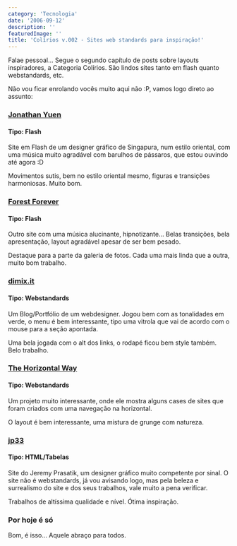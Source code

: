 ```yaml
---
category: 'Tecnologia'
date: '2006-09-12'
description: ''
featuredImage: ''
title: 'Colírios v.002 - Sites web standards para inspiração!'
---
```


Falae pessoal... Segue o segundo capítulo de posts sobre layouts inspiradores, a Categoria Colírios. São lindos sites tanto em flash quanto webstandards, etc.

Não vou ficar enrolando vocês muito aqui não :P, vamos logo direto ao assunto:

### [Jonathan Yuen](http://www.jonathanyuen.com/main.html 'Ver o site do Jonathan Yuen')

#### Tipo: Flash

Site em Flash de um designer gráfico de Singapura, num estilo oriental, com uma música muito agradável com barulhos de pássaros, que estou ouvindo até agora :D

Movimentos sutis, bem no estilo oriental mesmo, figuras e transições harmoniosas. Muito bom.

### [Forest Forever](http://www.forests-forever.com/cgi-bin/index.cgi 'Ver o site do Forest Forever')

#### Tipo: Flash

Outro site com uma música alucinante, hipnotizante... Belas transições, bela apresentação, layout agradável apesar de ser bem pesado.

Destaque para a parte da galeria de fotos. Cada uma mais linda que a outra, muito bom trabalho.

### [dimix.it](http://www.dimix.it/)

#### Tipo: Webstandards

Um Blog/Portfólio de um webdesigner. Jogou bem com as tonalidades em verde, o menu é bem interessante, tipo uma vitrola que vai de acordo com o mouse para a seção apontada.

Uma bela jogada com o alt dos links, o rodapé ficou bem style também. Belo trabalho.

### [The Horizontal Way](http://www.thehorizontalway.com/)

#### Tipo: Webstandards

Um projeto muito interessante, onde ele mostra alguns cases de sites que foram criados com uma navegação na horizontal.

O layout é bem interessante, uma mistura de grunge com natureza.

### [jp33](http://www.jp33.com/)

#### Tipo: HTML/Tabelas

Site do Jeremy Prasatik, um designer gráfico muito competente por sinal. O site não é webstandards, já vou avisando logo, mas pela beleza e surrealismo do site e dos seus trabalhos, vale muito a pena verificar.

Trabalhos de altíssima qualidade e nível. Ótima inspiração.

### Por hoje é só

Bom, é isso... Aquele abraço para todos.
